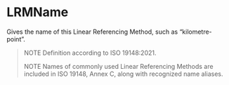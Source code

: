 LRMName
=======

Gives the name of this Linear Referencing Method, such as “kilometre-point”. 

> NOTE&nbsp;Definition according to ISO 19148:2021.
>
> NOTE&nbsp;Names of commonly used Linear Referencing Methods are included in ISO 19148, Annex C, along with recognized name aliases.
